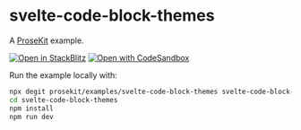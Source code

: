 # svelte-code-block-themes

A [ProseKit](https://prosekit.dev) example.

[![Open in StackBlitz](https://developer.stackblitz.com/img/open_in_stackblitz.svg)](https://stackblitz.com/github/prosekit/examples/tree/master/svelte-code-block-themes)
[![Open with CodeSandbox](https://assets.codesandbox.io/github/button-edit-lime.svg)](https://codesandbox.io/p/sandbox/github/prosekit/examples/tree/master/svelte-code-block-themes)

Run the example locally with:

```bash
npx degit prosekit/examples/svelte-code-block-themes svelte-code-block-themes
cd svelte-code-block-themes
npm install
npm run dev
```

